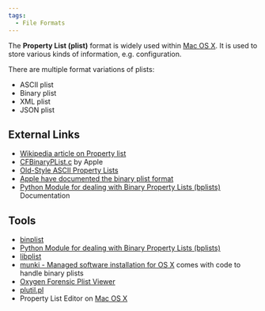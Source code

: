 ```yaml
---
tags:
  - File Formats
---
```

The **Property List (plist)** format is widely used within [Mac OS X](mac_os_x.md).
It is used to store various kinds of information, e.g. configuration.

There are multiple format variations of plists:

* ASCII plist
* Binary plist
* XML plist
* JSON plist

## External Links

* [Wikipedia article on Property list](http://en.wikipedia.org/wiki/Property_list)
* [CFBinaryPList.c](http://opensource.apple.com/source/CF/CF-550/CFBinaryPList.c)
  by Apple
* [Old-Style ASCII Property Lists](https://developer.apple.com/library/mac/documentation/Cocoa/Conceptual/PropertyLists/OldStylePlists/OldStylePLists.html)
* [Apple have documented the binary plist format](http://explanatorygap.net/2009/10/30/apple-have-documented-the-binary-plist-format/)
* [Python Module for dealing with Binary Property Lists (bplists)](http://digitalinvestigation.wordpress.com/2012/03/08/free-python-module/)
  Documentation

## Tools

* [binplist](binplist.md)
* [Python Module for dealing with Binary Property Lists (bplists)](http://code.google.com/p/ccl-bplist/)
* [libplist](https://github.com/JonathanBeck/libplist)
* [munki - Managed software installation for OS X](http://code.google.com/p/munki/)
  comes with code to handle binary plists
* [Oxygen Forensic Plist Viewer](oxygen_forensic_plist_viewer.md)
* [plutil.pl](http://scw.us/iPhone/plutil/)
* Property List Editor on [Mac OS X](mac_os_x.md)
